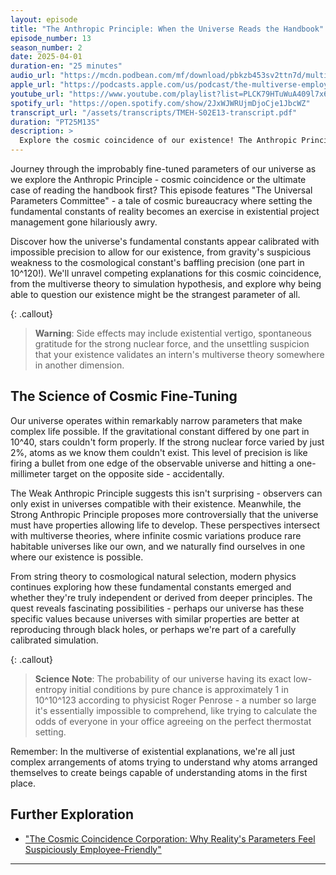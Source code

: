 ```yaml
---
layout: episode
title: "The Anthropic Principle: When the Universe Reads the Handbook"
episode_number: 13
season_number: 2
date: 2025-04-01
duration-en: "25 minutes"
audio_url: "https://mcdn.podbean.com/mf/download/pbkzb453sv2ttn7d/multiverse-employee-handbook-s02e13-anthropic-principle.mp3"
apple_url: "https://podcasts.apple.com/us/podcast/the-multiverse-employee-handbook/id1764134739"
youtube_url: "https://www.youtube.com/playlist?list=PLCK79HTuWuA409l7x6iRN_icn0xZFzamp"
spotify_url: "https://open.spotify.com/show/2JxWJWRUjmDjoCje1JbcWZ"
transcript_url: "/assets/transcripts/TMEH-S02E13-transcript.pdf"
duration: "PT25M13S"
description: >
  Explore the cosmic coincidence of our existence! The Anthropic Principle: why our universe seems suspiciously well-designed for life, as if reality checked the employee handbook before we showed up for orientation.
---
```


Journey through the improbably fine-tuned parameters of our universe as we explore the Anthropic Principle - cosmic coincidence or the ultimate case of reading the handbook first? This episode features "The Universal Parameters Committee" - a tale of cosmic bureaucracy where setting the fundamental constants of reality becomes an exercise in existential project management gone hilariously awry.

Discover how the universe's fundamental constants appear calibrated with impossible precision to allow for our existence, from gravity's suspicious weakness to the cosmological constant's baffling precision (one part in 10^120!). We'll unravel competing explanations for this cosmic coincidence, from the multiverse theory to simulation hypothesis, and explore why being able to question our existence might be the strangest parameter of all.

{: .callout}
> **Warning**: Side effects may include existential vertigo, spontaneous gratitude for the strong nuclear force, and the unsettling suspicion that your existence validates an intern's multiverse theory somewhere in another dimension.

## The Science of Cosmic Fine-Tuning
Our universe operates within remarkably narrow parameters that make complex life possible. If the gravitational constant differed by one part in 10^40, stars couldn't form properly. If the strong nuclear force varied by just 2%, atoms as we know them couldn't exist. This level of precision is like firing a bullet from one edge of the observable universe and hitting a one-millimeter target on the opposite side - accidentally.

The Weak Anthropic Principle suggests this isn't surprising - observers can only exist in universes compatible with their existence. Meanwhile, the Strong Anthropic Principle proposes more controversially that the universe must have properties allowing life to develop. These perspectives intersect with multiverse theories, where infinite cosmic variations produce rare habitable universes like our own, and we naturally find ourselves in one where our existence is possible.

From string theory to cosmological natural selection, modern physics continues exploring how these fundamental constants emerged and whether they're truly independent or derived from deeper principles. The quest reveals fascinating possibilities - perhaps our universe has these specific values because universes with similar properties are better at reproducing through black holes, or perhaps we're part of a carefully calibrated simulation.

{: .callout}
> **Science Note**: The probability of our universe having its exact low-entropy initial conditions by pure chance is approximately 1 in 10^10^123 according to physicist Roger Penrose - a number so large it's essentially impossible to comprehend, like trying to calculate the odds of everyone in your office agreeing on the perfect thermostat setting.

Remember: In the multiverse of existential explanations, we're all just complex arrangements of atoms trying to understand why atoms arranged themselves to create beings capable of understanding atoms in the first place.

## Further Exploration
* ["The Cosmic Coincidence Corporation: Why Reality's Parameters Feel Suspiciously Employee-Friendly"](/blog/cosmic-coincidence-corporation/)

---
